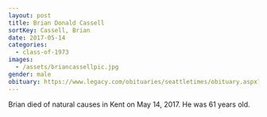 ```yaml
---
layout: post
title: Brian Donald Cassell
sortKey: Cassell, Brian
date: 2017-05-14
categories:
  - class-of-1973
images:
  - /assets/briancassellpic.jpg
gender: male
obituary: https://www.legacy.com/obituaries/seattletimes/obituary.aspx?n=brian-donald-cassell&pid=185706809
---
```


Brian died of natural causes in Kent on May 14, 2017. He was 61 years old.
